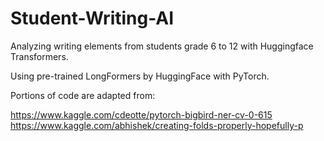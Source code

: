 # Student-Writing-AI
Analyzing writing elements from students grade 6 to 12 with Huggingface Transformers.

Using pre-trained LongFormers by HuggingFace with PyTorch.

Portions of code are adapted from:

https://www.kaggle.com/cdeotte/pytorch-bigbird-ner-cv-0-615
https://www.kaggle.com/abhishek/creating-folds-properly-hopefully-p
